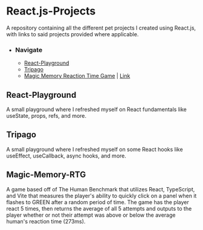 # React.js-Projects
A repository containing all the different pet projects I created using React.js, with links to said projects provided where applicable.

- ### Navigate
  - <a href="#react-playground">React-Playground</a>
  - <a href="#tripago">Tripago</a>
  - <a href="#magic-memory-rtg">Magic Memory Reaction Time Game</a> | <a href="#">Link</a>

## React-Playground
A small playground where I refreshed myself on React fundamentals like useState, props, refs, and more. 

## Tripago
A small playground where I refreshed myself on some React hooks like useEffect, useCallback, async hooks, and more.

## Magic-Memory-RTG
A game based off of The Human Benchmark that utilizes React, TypeScript, and Vite that measures the player's ability to quickly click on a panel when it flashes to GREEN after a random period of time. The game has the player react 5 times, then returns the average of all 5 attempts and outputs to the player whether or not their attempt was above or below the average human's reaction time (273ms).
